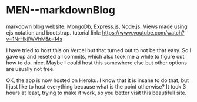 # MEN--markdownBlog
markdown blog website. MongoDb, Express.js, Node.js. Views made using ejs notation and bootstrap.
tutorial link: https://www.youtube.com/watch?v=1NrHkjlWVhM&t=14s

I have tried to host this on Vercel but that turned out to not be that easy. So I gave up and reseted all commits, which also took me a while to figure out how to do. nice.
Maybe I could host this somewhere else but other options are usually not free.

OK, the app is now hosted on Heroku.
I know that it is insane to do that, but I just like to host everything because what is the point otherwise? 
It took 3 hours at least, trying to make it work, so you better visit this beautifull site.
